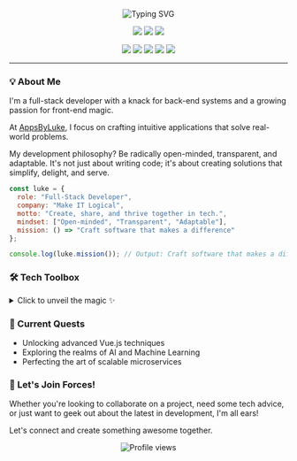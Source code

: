 <div align="center">
  <img src="https://readme-typing-svg.herokuapp.com?font=Fira+Code&pause=1000&color=2E9EFF&center=true&vCenter=true&width=435&lines=Hello%2C+I'm+Luke+Ziaja;Full-stack+Developer;Problem+Solver;Tech+Enthusiast" alt="Typing SVG" />
</div>

<p align="center">
  <a href="https://www.linkedin.com/in/logical-luke/"><img src="https://img.shields.io/badge/-Luke_Ziaja-0077B5?style=for-the-badge&logo=Linkedin&logoColor=white"/></a>
  <a href="https://github.com/logical-luke"><img src="https://img.shields.io/github/followers/logical-luke.svg?style=for-the-badge&logo=github&labelColor=0D1117&color=2E9EFF"/></a>
  <a href="https://makeitlogical.io"><img src="https://img.shields.io/badge/AppsByLuke-2E9EFF?style=for-the-badge&logo=safari&logoColor=white"/></a>
</p>

<p align="center">
  <img src="https://img.shields.io/badge/NodeJs-339933?style=flat-square&logo=node.js&logoColor=white"/>
  <img src="https://img.shields.io/badge/PHP-777BB4?style=flat-square&logo=php&logoColor=white"/>
  <img src="https://img.shields.io/badge/Python-3776AB?style=flat-square&logo=python&logoColor=white"/>
  <img src="https://img.shields.io/badge/Vue.js-4FC08D?style=flat-square&logo=vue.js&logoColor=white"/>
  <img src="https://img.shields.io/badge/TypeScript-3178C6?style=flat-square&logo=typescript&logoColor=white"/>
</p>

---

### 💡 About Me

I'm a full-stack developer with a knack for back-end systems and a growing passion for front-end magic. 

At [AppsByLuke](https://makeitlogical.io), I focus on crafting intuitive applications that solve real-world problems.

My development philosophy? Be radically open-minded, transparent, and adaptable. 
It's not just about writing code; it's about creating solutions that simplify, delight, and serve.

```javascript
const luke = {
  role: "Full-Stack Developer",
  company: "Make IT Logical",
  motto: "Create, share, and thrive together in tech.",
  mindset: ["Open-minded", "Transparent", "Adaptable"],
  mission: () => "Craft software that makes a difference"
};

console.log(luke.mission()); // Output: Craft software that makes a difference
```

### 🛠️ Tech Toolbox

<details>
<summary>Click to unveil the magic ✨</summary>

#### 💻 Languages & Frameworks
- PHP (Symfony)
- JavaScript/TypeScript (Vue.js, Express.js)
- Python
- Java

#### 🗄️ Data Sorcery
- SQL, ElasticSearch, MongoDB, Redis

#### 🚀 DevOps & Wizardry Tools
- Docker, AWS, GCP
- Git, GitHub Pipelines, Jenkins
- JetBrains IDEs, Grafana, ELK Stack
- Sentry, BugSnag, Cypress

#### 🌐 Other Enchantments
- Linux, Nginx
- Kafka, RabbitMQ
- REST, Design Patterns
</details>

### 🌱 Current Quests

- Unlocking advanced Vue.js techniques
- Exploring the realms of AI and Machine Learning
- Perfecting the art of scalable microservices

### 🤝 Let's Join Forces!

Whether you're looking to collaborate on a project, need some tech advice, or just want to geek out about the latest in development, I'm all ears! 

Let's connect and create something awesome together.

<p align="center">
  <img src="https://komarev.com/ghpvc/?username=logical-luke&color=2E9EFF&style=flat-square" alt="Profile views">
</p>
